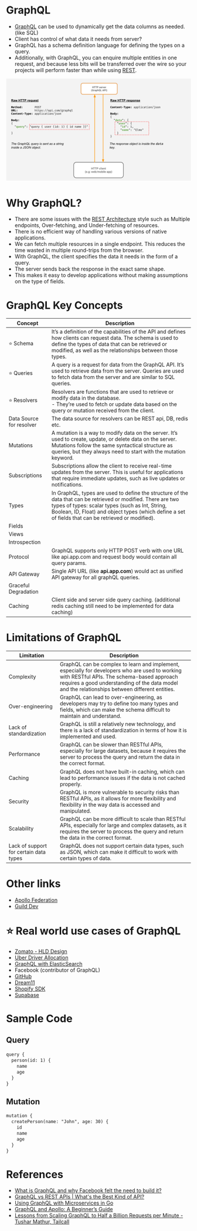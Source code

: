 
# GraphQL
- [GraphQL](https://graphql.org) can be used to dynamically get the data columns as needed. (like SQL)
- Client has control of what data it needs from server?
- GraphQL has a schema definition language for defining the types on a query.
- Additionally, with GraphQL, you can enquire multiple entities in one request, and because less bits will be transferred over the wire so your projects will perform faster than while using [REST](../REST.md).

![img.png](assets/graphql.png)

# Why GraphQL?
- There are some issues with the [REST Architecture](../REST.md) style such as Multiple endpoints, Over-fetching, and Under-fetching of resources.
- There is no efficient way of handling various versions of native applications.
- We can fetch multiple resources in a single endpoint. This reduces the time wasted in multiple round-trips from the browser.
- With GraphQL, the client specifies the data it needs in the form of a query.
- The server sends back the response in the exact same shape.
- This makes it easy to develop applications without making assumptions on the type of fields.

# GraphQL Key Concepts

| Concept                  | Description                                                                                                                                                                                                                                                               |
|--------------------------|---------------------------------------------------------------------------------------------------------------------------------------------------------------------------------------------------------------------------------------------------------------------------|
| :star: Schema            | It’s a definition of the capabilities of the API and defines how clients can request data. The schema is used to define the types of data that can be retrieved or modified, as well as the relationships between those types.                                            |
| :star: Queries           | A query is a request for data from the GraphQL API. It’s used to retrieve data from the server. Queries are used to fetch data from the server and are similar to SQL queries.                                                                                            |
| :star: Resolvers         | Resolvers are functions that are used to retrieve or modify data in the database. <br/>- They’re used to fetch or update data based on the query or mutation received from the client.                                                                                    |
| Data Source for resolver | The data source for resolvers can be REST api, DB, redis etc.                                                                                                                                                                                                             |
| Mutations                | A mutation is a way to modify data on the server. It’s used to create, update, or delete data on the server. Mutations follow the same syntactical structure as queries, but they always need to start with the mutation keyword.                                         |
| Subscriptions            | Subscriptions allow the client to receive real-time updates from the server. This is useful for applications that require immediate updates, such as live updates or notifications.                                                                                       |
| Types                    | In GraphQL, types are used to define the structure of the data that can be retrieved or modified. There are two types of types: scalar types (such as Int, String, Boolean, ID, Float) and object types (which define a set of fields that can be retrieved or modified). |
| Fields                   |                                                                                                                                                                                                                                                                           |
| Views                    |                                                                                                                                                                                                                                                                           |
| Introspection            |                                                                                                                                                                                                                                                                           |
| Protocol                 | GraphQL supports only HTTP POST verb with one URL like api.app.com and request body would contain all query params.                                                                                                                                                       |
| API Gateway              | Single API URL (like **api.app.com**) would act as unified API gateway for all graphQL queries.                                                                                                                                                                           |
| Graceful Degradation     |                                                                                                                                                                                                                                                                           |
| Caching                  | Client side and server side query caching. (additional redis caching still need to be implemented for data caching)                                                                                                                                                       |

# Limitations of GraphQL

| Limitation                             | Description                                                                                                                                                                                                                                     |
|----------------------------------------|-------------------------------------------------------------------------------------------------------------------------------------------------------------------------------------------------------------------------------------------------|
| Complexity                             | GraphQL can be complex to learn and implement, especially for developers who are used to working with RESTful APIs. The schema-based approach requires a good understanding of the data model and the relationships between different entities. |
| Over-engineering                       | GraphQL can lead to over-engineering, as developers may try to define too many types and fields, which can make the schema difficult to maintain and understand.                                                                                |
| Lack of standardization                | GraphQL is still a relatively new technology, and there is a lack of standardization in terms of how it is implemented and used.                                                                                                                |
| Performance                            | GraphQL can be slower than RESTful APIs, especially for large datasets, because it requires the server to process the query and return the data in the correct format.                                                                          |
| Caching                                | GraphQL does not have built-in caching, which can lead to performance issues if the data is not cached properly.                                                                                                                                |
| Security                               | GraphQL is more vulnerable to security risks than RESTful APIs, as it allows for more flexibility and flexibility in the way data is accessed and manipulated.                                                                                  |
| Scalability                            | GraphQL can be more difficult to scale than RESTful APIs, especially for large and complex datasets, as it requires the server to process the query and return the data in the correct format.                                                  |
| Lack of support for certain data types | GraphQL does not support certain data types, such as JSON, which can make it difficult to work with certain types of data.                                                                                                                      |

# Other links
- [Apollo Federation](https://www.apollographql.com/docs/federation/)
- [Guild Dev](https://the-guild.dev/)

# :star: Real world use cases of GraphQL
- [Zomato - HLD Design](../../0_UseCaseDesigns/FoodOrderingZomatoSwiggy/Readme.md)
- [Uber Driver Allocation](../../0_UseCaseDesigns/DriverAllocationUberGoJek/Readme.md)
- [GraphQL with ElasticSearch](https://github.com/Anshul619/Tech-Stacks-Live-Apps/tree/main/Smartive.md)
- Facebook (contributor of GraphQL)
- [GitHub](https://github.com/shurcooL/githubv4)
- [Dream11](https://github.com/Anshul619/Tech-Stacks-Live-Apps/tree/main/Dream11.md)
- [Shopify SDK](https://shopify.dev/docs/api/admin-graphql)
- [Supabase](https://supabase.com/docs/guides/graphql)

# Sample Code

## Query
````
query {
  person(id: 1) {
    name
    age
  }
}
````

## Mutation
````
mutation {
  createPerson(name: "John", age: 30) {
    id
    name
    age
  }
}
````

# References
- [What is GraphQL and why Facebook felt the need to build it?](https://buddy.works/tutorials/what-is-graphql-and-why-facebook-felt-the-need-to-build-it#why-facebook-built-graphql)
- [GraphQL vs REST APIs | What's the Best Kind of API?](https://www.youtube.com/watch?v=F0_pkxQMZnc)
- [Using GraphQL with Microservices in Go](https://outcrawl.com/go-graphql-gateway-microservices)
- [GraphQL and Apollo: A Beginner’s Guide](https://krishcdbry.medium.com/graphql-and-apollo-a-beginners-guide-84c60d55dda2)
- [Lessons from Scaling GraphQL to Half a Billion Requests per Minute - Tushar Mathur, Tailcall](https://www.youtube.com/watch?v=Esb7oQ0PuXw)